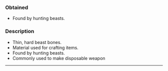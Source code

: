 ### Obtained
- Found by hunting beasts.

### Description
- Thin, hard beast bones.
- Material used for crafting items.
- Found by hunting beasts.
- Commonly used to make disposable weapon
___